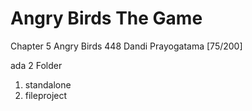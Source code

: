 # Angry Birds The Game
Chapter 5 Angry Birds
448
Dandi Prayogatama
[75/200]

ada 2 Folder

1) standalone
2) fileproject
